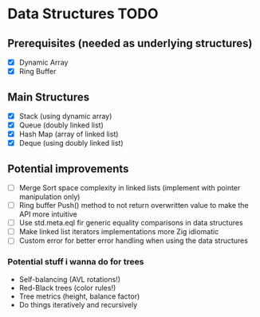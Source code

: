 # Data Structures TODO

## Prerequisites (needed as underlying structures)
- [x] Dynamic Array
- [x] Ring Buffer

## Main Structures
- [x] Stack (using dynamic array)
- [x] Queue (doubly linked list)
- [x] Hash Map (array of linked list)
- [x] Deque (using doubly linked list)

## Potential improvements
- [ ] Merge Sort space complexity in linked lists (implement with pointer manipulation only)
- [ ] Ring buffer Push() method to not return overwritten value to make the API more intuitive
- [ ] Use std.meta.eql fir generic equality comparisons in data structures
- [ ] Make linked list iterators implementations more Zig idiomatic
- [ ] Custom error for better error handling when using the data structures

### Potential stuff i wanna do for trees
- Self-balancing (AVL rotations!)
- Red-Black trees (color rules!)
- Tree metrics (height, balance factor)
- Do things iteratively and recursively